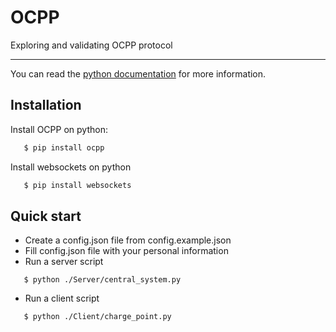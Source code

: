 # OCPP
Exploring and validating OCPP protocol

----
You can read the [python documentation](https://github.com/mobilityhouse/ocpp) for more information.

Installation
------------

Install OCPP on python:

```bash
   $ pip install ocpp
```
Install websockets on python

```bash
   $ pip install websockets
```

Quick start
-----------

- Create a config.json file from config.example.json 
- Fill config.json file with your personal information
- Run a server script 
```
   $ python ./Server/central_system.py
```
- Run a client script
```
   $ python ./Client/charge_point.py
```


